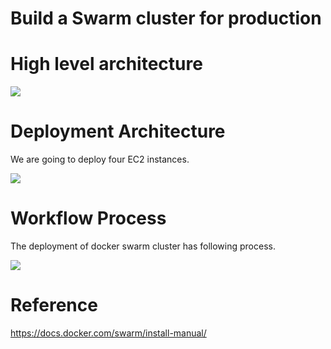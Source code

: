 # Build a Swarm cluster for production

# High level architecture

<img src="https://raw.githubusercontent.com/pyengine/orchestra-books/master/cloud/Docker-Swarm/docker-swarm-architecture.png">

# Deployment Architecture
We are going to deploy four EC2 instances.

<img src="https://raw.githubusercontent.com/pyengine/orchestra-books/master/cloud/Docker-Swarm/deployment_architecture.png">

# Workflow Process

The deployment of docker swarm cluster has following process.

<img src="https://raw.githubusercontent.com/pyengine/orchestra-books/master/cloud/Docker-Swarm/workflow.png">

# Reference
https://docs.docker.com/swarm/install-manual/
